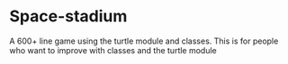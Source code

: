 # Space-stadium
A 600+ line game using the turtle module and classes.
This is for people who want to improve with classes and the turtle module

